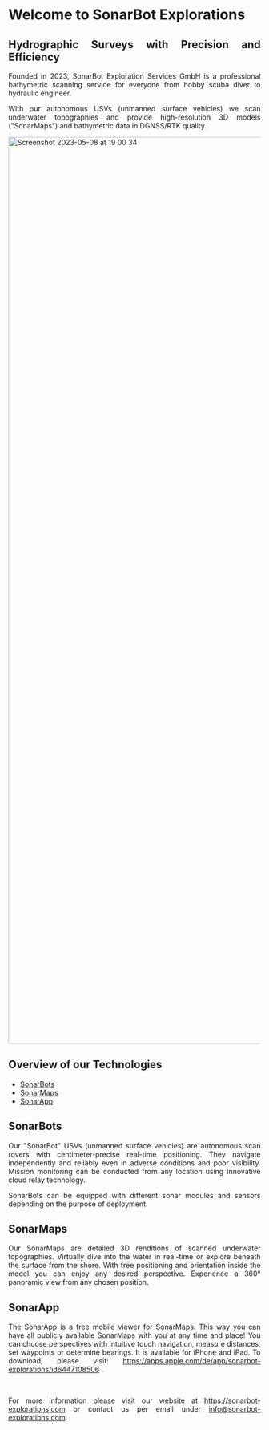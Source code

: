 <div align="justify">

# Welcome to SonarBot Explorations

## Hydrographic Surveys with Precision and Efficiency

Founded in 2023, SonarBot Exploration Services GmbH is a professional bathymetric scanning service for everyone from hobby scuba diver to hydraulic engineer.

With our autonomous USVs (unmanned surface vehicles) we scan underwater topographies and provide high-resolution 3D models ("SonarMaps") and bathymetric data in DGNSS/RTK quality.

<img width="1809" alt="Screenshot 2023-05-08 at 19 00 34" src="https://github.com/sonarbot-explorations/.github/assets/155586093/e569d627-c3b2-4dec-b95b-9ae4ceaaedb6">

## Overview of our Technologies

- [SonarBots](#sonarbots)
- [SonarMaps](#sonarmaps)
- [SonarApp](#sonarapp)

<a name="sonarbots"></a>
## SonarBots

Our "SonarBot" USVs (unmanned surface vehicles) are autonomous scan rovers with centimeter-precise real-time positioning. They navigate independently and reliably even in adverse conditions and poor visibility. Mission monitoring can be conducted from any location using innovative cloud relay technology.

SonarBots can be equipped with different sonar modules and sensors depending on the purpose of deployment.

<a name="sonarmaps"></a>
## SonarMaps

Our SonarMaps are detailed 3D renditions of scanned underwater topographies. Virtually dive into the water in real-time or explore beneath the surface from the shore. With free positioning and orientation inside the model you can enjoy any desired perspective. Experience a 360° panoramic view from any chosen position. 

<a name="sonarapp"></a>
## SonarApp

The SonarApp is a free mobile viewer for SonarMaps. This way you can have all publicly available SonarMaps with you at any time and place! You can choose perspectives with intuitive touch navigation, measure distances, set waypoints or determine bearings. It is available for iPhone and iPad. To download, please visit: https://apps.apple.com/de/app/sonarbot-explorations/id6447108506 .

<br>

For more information please visit our website at https://sonarbot-explorations.com or contact us per email under info@sonarbot-explorations.com.

</div>
